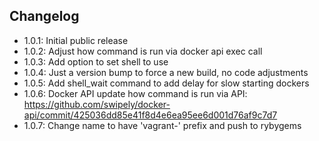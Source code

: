 ## Changelog

* 1.0.1: Initial public release
* 1.0.2: Adjust how command is run via docker api exec call
* 1.0.3: Add option to set shell to use
* 1.0.4: Just a version bump to force a new build, no code adjustments
* 1.0.5: Add shell_wait command to add delay for slow starting dockers
* 1.0.6: Docker API update how command is run via API: https://github.com/swipely/docker-api/commit/425036dd85e41f8d4e6ea95ee6d001d76af9c7d7
* 1.0.7: Change name to have 'vagrant-' prefix and push to rybygems
